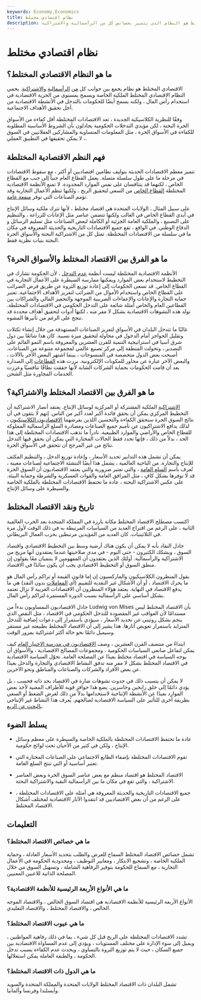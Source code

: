 ```yaml
---
keywords: Economy,Economics
title: نظام اقتصادي مختلط
description: النظام الاقتصادي المختلط هو النظام الذي يتميز بخصائص كل من الرأسمالية والاشتراكية.
---
```


# نظام اقتصادي مختلط
## ما هو النظام الاقتصادي المختلط؟

الاقتصادي المختلط هو نظام يجمع بين جوانب كل [من](/socialism) [الرأسمالية](/capitalism) [والاشتراكية](/capitalism). يحمي النظام الاقتصادي المختلط الملكية الخاصة ويسمح بمستوى من الحرية الاقتصادية في استخدام رأس المال ، ولكنه يسمح أيضًا للحكومات بالتدخل في الأنشطة الاقتصادية من أجل تحقيق الأهداف الاجتماعية.

وفقًا للنظرية الكلاسيكية الجديدة ، تعد الاقتصادات المختلطة أقل كفاءة من الأسواق الحرة البحتة ، لكن مؤيدي التدخلات الحكومية يجادلون بأن الشروط الأساسية المطلوبة للكفاءة في الأسواق الحرة ، مثل المعلومات المتساوية والمشاركين العقلانيين في السوق ، لا يمكن تحقيقها في التطبيق العملي.

## فهم النظم الاقتصادية المختلطة

تتميز معظم الاقتصادات الحديثة بتوليف نظامين اقتصاديين أو أكثر ، مع سقوط الاقتصادات في مرحلة ما على طول سلسلة متصلة. يعمل القطاع العام جنباً إلى جنب مع القطاع الخاص ، لكنهما قد يتنافسان على نفس الموارد المحدودة. لا تمنع الأنظمة الاقتصادية المختلطة [القطاع الخاص](/private-sector) من السعي لتحقيق الربح ، ولكنها تنظم الأعمال التجارية وقد تؤمم الصناعات التي توفر [منفعة عامة](/public-good).

على سبيل المثال ، الولايات المتحدة هي اقتصاد مختلط ، لأنها تترك ملكية وسائل الإنتاج في أيدي القطاع الخاص في الغالب ولكنها تتضمن عناصر مثل الإعانات للزراعة ، والتنظيم على التصنيع ، والملكية العامة الجزئية أو الكاملة لبعض الصناعات مثل تسليم الرسائل و الدفاع الوطني. في الواقع ، تقع جميع الاقتصادات التاريخية والحديثة المعروفة في مكان ما في سلسلة من الاقتصادات المختلطة. تمثل كل من الاشتراكية البحتة والأسواق الحرة البحتة بنيات نظرية فقط.

## ما هو الفرق بين الاقتصاد المختلط والأسواق الحرة؟

الأنظمة الاقتصادية المختلطة ليست أنظمة [عدم التدخل](/laissezfaire) ، لأن الحكومة تشارك في التخطيط لاستخدام بعض الموارد ويمكنها ممارسة السيطرة على الأعمال التجارية في القطاع الخاص. قد تسعى الحكومات إلى إعادة توزيع الثروة عن طريق فرض الضرائب على القطاع الخاص واستخدام الأموال من الضرائب لتعزيز الأهداف الاجتماعية. تعتبر حماية التجارة والإعانات والإعفاءات الضريبية الموجهة والتحفيز المالي والشراكات بين القطاعين العام والخاص أمثلة شائعة على التدخل الحكومي في الاقتصادات المختلطة. تولد هذه التشوهات الاقتصادية بشكل لا مفر منه ، لكنها أدوات لتحقيق أهداف محددة قد تنجح على الرغم من تأثيرها المشوه.

غالبًا ما تتدخل البلدان في الأسواق لتعزيز الصناعات المستهدفة من خلال إنشاء تكتلات وتقليل الحواجز أمام الدخول في محاولة لتحقيق ميزة نسبية. كان هذا شائعًا بين دول شرق آسيا في استراتيجية التنمية للقرن العشرين والمعروفة باسم النمو القائم على التصدير ، وتحولت المنطقة إلى مركز تصنيع عالمي لمجموعة متنوعة من الصناعات. أصبحت بعض الدول متخصصة في المنسوجات ، بينما اشتهر البعض الآخر بالآلات ، والبعض الآخر عبارة عن محاور للمكونات الإلكترونية. برزت هذه [القطاعات](/sector) إلى الصدارة بعد أن قامت الحكومات بحماية الشركات الشابة لأنها حققت نطاقًا تنافسيًا وعززت الخدمات المجاورة مثل الشحن.

## ما هو الفرق بين الاقتصاد المختلط والاشتراكية؟

[الاشتراكية](/socialism) الملكية المشتركة أو المركزية لوسائل الإنتاج. يعتقد أنصار الاشتراكية أن التخطيط المركزي يمكن أن يحقق فائدة أكبر لعدد أكبر من الناس. إنهم لا يثقون في أن نتائج السوق الحرة ستحقق الكفاءة والتحسين اللذين يفرضهما [الاقتصاديون الكلاسيكيون](/classicaleconomics) ، لذلك يدافع الاشتراكيون عن تأميم جميع الصناعات ومصادرة السلع الرأسمالية المملوكة للقطاع الخاص والأراضي والموارد الطبيعية. نادراً ما تذهب الاقتصادات المختلطة إلى هذا الحد ، بدلاً من ذلك ، فإنها تحدد فقط الحالات المختارة التي يمكن أن يحقق فيها التدخل نتائج من غير المرجح أن تتحقق في الأسواق الحرة.

يمكن أن تشمل هذه التدابير تحديد الأسعار ، وإعادة توزيع الدخل ، والتنظيم المكثف للإنتاج والتجارة. من الناحية العالمية ، يشمل هذا أيضًا التنشئة الاجتماعية لصناعات معينة ، تُعرف باسم [السلع العامة](/public-good) ، والتي تعتبر ضرورية والتي يعتقد الاقتصاديون أن السوق الحرة قد لا توفرها بشكل كافٍ ، مثل المرافق العامة والقوات العسكرية والشرطة وحماية البيئة. على عكس الاشتراكية البحتة ، عادة ما تحتفظ الاقتصادات المختلطة بالملكية الخاصة والسيطرة على وسائل الإنتاج.

## تاريخ ونقد الاقتصاد المختلط

اكتسب مصطلح الاقتصاد المختلط مكانة بارزة في المملكة المتحدة بعد الحرب العالمية الثانية ، على الرغم من اقتراح العديد من السياسات المرتبطة به في ذلك الوقت لأول مرة في الثلاثينيات. كان العديد من المؤيدين مرتبطين بحزب العمال البريطاني.

جادل النقاد بأنه لا يمكن أن يكون هناك أرضية وسط بين التخطيط الاقتصادي واقتصاد السوق ، ويشكك الكثيرون - حتى اليوم - في مدى صلاحيتها عندما يعتقدون أنها مزيج من الاشتراكية والرأسمالية. أولئك الذين يعتقدون أن المفهومين لا ينتميان معًا يقولون إن منطق السوق أو التخطيط الاقتصادي يجب أن يكون سائدًا في الاقتصاد.

يقول المنظرون الكلاسيكيون والماركسيون إن إما قانون القيمة أو تراكم رأس المال هو ما يحرك الاقتصاد ، أو أن الأشكال غير النقدية للتقييم (أي [المعاملات](/transaction) بدون النقد) هي ما يدفع الاقتصاد في النهاية. يعتقد هؤلاء المنظرون أن الاقتصادات الغربية لا تزال تعتمد بشكل أساسي على الرأسمالية بسبب الدورة المستمرة لتراكم رأس المال.

جادل الاقتصاديون النمساويون بدءاً من Ludwig von Mises بأن الاقتصاد المختلط ليس مستدامًا لأن العواقب غير المقصودة للتدخل الحكومي في الاقتصاد ، مثل النقص الذي ينجم بشكل روتيني عن تحديد الأسعار ، سيؤدي باستمرار إلى دعوات إضافية للتدخل المتزايد باستمرار تعويض آثارها. هذا يشير إلى أن الاقتصاد المختلط بطبيعته غير مستقر وسيميل دائمًا نحو حالة أكثر اشتراكية بمرور الوقت.

ابتداءً من منتصف القرن العشرين ، وصف [الاقتصاديون في مدرسة الاختيار العام](/james-m-buchanan-jr) كيف يمكن لتفاعل صانعي السياسات الحكومية ، ومجموعات المصالح الاقتصادية ، والأسواق أن يوجه السياسة في اقتصاد مختلط بعيدًا عن المصلحة العامة. تحوّل السياسة الاقتصادية في الاقتصاد المختلط بشكل لا مفر منه تدفق النشاط الاقتصادي والتجارة والدخل بعيدًا عن بعض الأفراد والشركات والصناعات والمناطق ونحو الآخرين.

لا يمكن أن يتسبب ذلك في حدوث تشوهات ضارة في الاقتصاد بحد ذاته فحسب ، بل يؤدي دائمًا إلى خلق رابحين وخاسرين. يضع هذا حوافز قوية للأطراف المعنية لأخذ بعض الموارد بعيدًا عن الأنشطة الإنتاجية لاستخدامها بدلاً من ذلك لغرض الضغط أو السعي بطريقة أخرى للتأثير على السياسة الاقتصادية لصالحهم. يُعرف هذا النشاط غير الإنتاجي [بالبحث عن الريع](/rentseeking).

## يسلط الضوء

- عادة ما تحتفظ الاقتصادات المختلطة بالملكية الخاصة والسيطرة على معظم وسائل الإنتاج ، ولكن في كثير من الأحيان تحت لوائح حكومية.

- تقوم الاقتصادات المختلطة بإضفاء الطابع الاجتماعي على الصناعات المختارة التي تعتبر أساسية أو التي تنتج السلع العامة.

- الاقتصاد المختلط هو اقتصاد منظم مع بعض عناصر السوق الحرة وبعض العناصر الاشتراكية ، والتي تقع في مكان ما بين الرأسمالية النقية والاشتراكية البحتة.

- جميع الاقتصادات التاريخية والحديثة المعروفة هي أمثلة على الاقتصادات المختلطة ، على الرغم من أن بعض الاقتصاديين قد انتقدوا الآثار الاقتصادية لمختلف أشكال الاقتصاد المختلط.

## التعليمات

### ما هي خصائص الاقتصاد المختلط؟

تشمل خصائص الاقتصاد المختلط السماح للعرض والطلب بتحديد الأسعار العادلة ، وحماية الملكية الخاصة ، وتشجيع الابتكار ، ومعايير التوظيف ، ومحدودية الحكومة في الأعمال التجارية ، مع السماح للحكومة بتوفير الرفاهية الشاملة ، وتسهيل السوق من خلال المصلحة الذاتية للاعبين المعنيين.

### ما هي الأنواع الأربعة الرئيسية للأنظمة الاقتصادية؟

الأنواع الأربعة الرئيسية للأنظمة الاقتصادية هي اقتصاد السوق الخالص ، والاقتصاد الموجه الخالص ، والاقتصاد المختلط ، والاقتصاد التقليدي.

### ما هي عيوب الاقتصاد المختلط؟

تشدد الاقتصادات المختلطة على الربح قبل كل شيء ، بما في ذلك رفاهية المواطنين ، ويميل إلى سوء الإدارة على مختلف المستويات ، ويؤدي إلى عدم المساواة الاقتصادية بين جميع السكان ، حيث لا يتم توزيع الثروة بالتساوي ، ويحدث عدم الكفاءة بسبب تدخل الحكومة ، والطبقة العاملة يمكن استغلالها.

### ما هي الدول ذات الاقتصاد المختلط؟

تشمل البلدان ذات الاقتصاد المختلط الولايات المتحدة والمملكة المتحدة والسويد وأيسلندا وفرنسا وألمانيا.

